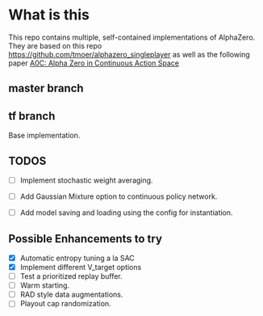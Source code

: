 # What is this
This repo contains multiple, self-contained implementations of AlphaZero. 
They are based on this repo https://github.com/tmoer/alphazero_singleplayer
as well as the following paper [A0C: Alpha Zero in Continuous Action Space](https://arxiv.org/pdf/1805.09613.pdf)

## master branch

## tf branch
Base implementation.  

## TODOS
- [ ] Implement stochastic weight averaging.
- [ ] Add Gaussian Mixture option to continuous policy network.
- [ ] Add  model saving and loading using the config for instantiation.


## Possible Enhancements to try
- [x] Automatic entropy tuning a la SAC
- [x] Implement different V_target options
- [ ] Test a prioritized replay buffer.
- [ ] Warm starting.
- [ ] RAD style data augmentations.
- [ ] Playout cap randomization.
